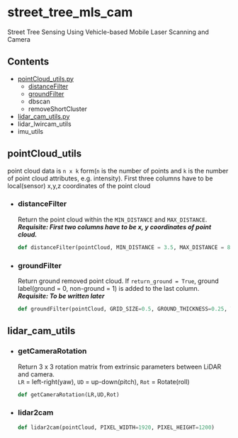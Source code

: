 # street_tree_mls_cam
Street Tree Sensing Using Vehicle-based Mobile Laser Scanning and Camera 

## Contents
+ [pointCloud_utils.py](#pointcloud_utils)
  + [distanceFilter](#distancefilter)
  + [groundFilter](#groundfilter)
  + dbscan
  + removeShortCluster
+ [lidar_cam_utils.py](#lidar_cam_utils)
+ lidar_lwircam_utils
+ imu_utils

## pointCloud_utils
point cloud data is `n x k` form(`n` is the number of points and `k` is the number of point cloud attributes, e.g. intensity). First three columns have to be local(sensor) x,y,z coordinates of the point cloud
+ ### distanceFilter
  Return the point cloud within the `MIN_DISTANCE` and `MAX_DISTANCE`.  
  *__Requisite: First two columns have to be x, y coordinates of point cloud.__* 

  ``` python
  def distanceFilter(pointCloud, MIN_DISTANCE = 3.5, MAX_DISTANCE = 80)
  ```
+ ### groundFilter
  Return ground removed point cloud. If `return_ground = True`, ground label(ground = 0, non-ground = 1) is added to the last column. 
  *__Requisite: To be written later__* 
  ``` python
  def groundFilter(pointCloud, GRID_SIZE=0.5, GROUND_THICKNESS=0.25, THRESHOLD = 0.25, return_ground = False)
  ```
  
## lidar_cam_utils
+ ### getCameraRotation
  Return 3 x 3 rotation matrix from extrinsic parameters between LiDAR and camera.  
  `LR` = left-right(yaw), `UD` = up-down(pitch), `Rot` = Rotate(roll)
  
  ``` python
  def getCameraRotation(LR,UD,Rot)
  ```
+ ### lidar2cam
  ``` python
  def lidar2cam(pointCloud, PIXEL_WIDTH=1920, PIXEL_HEIGHT=1200)
  ```
